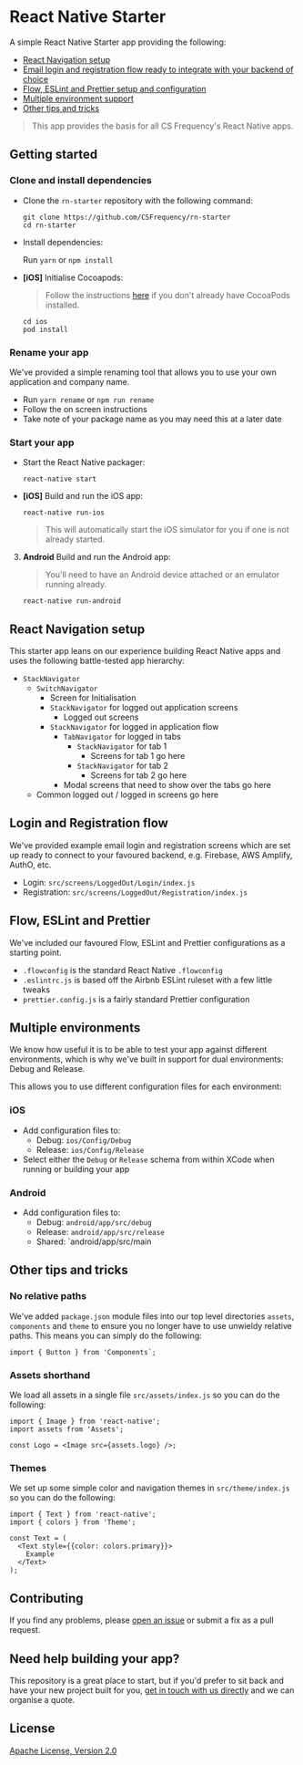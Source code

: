 # React Native Starter

A simple React Native Starter app providing the following:

- [React Navigation setup](#react-navigation-setup)
- [Email login and registration flow ready to integrate with your backend of choice](#login-and-registration-flow)
- [Flow, ESLint and Prettier setup and configuration](#flow-eslint-and-prettier)
- [Multiple environment support](#multiple-environments)
- [Other tips and tricks](#other-tips-and-tricks)

> This app provides the basis for all CS Frequency's React Native apps.

## Getting started

### Clone and install dependencies

- Clone the `rn-starter` repository with the following command:

    ```
    git clone https://github.com/CSFrequency/rn-starter
    cd rn-starter
    ```

- Install dependencies:

    Run `yarn` or `npm install`

- **[iOS]** Initialise Cocoapods:

    > Follow the instructions [here](https://guides.cocoapods.org/using/getting-started.html) if you don't already have CocoaPods installed.

    ```
    cd ios
    pod install
    ```
    

### Rename your app

We've provided a simple renaming tool that allows you to use your own application and company name.

- Run `yarn rename` or `npm run rename`
- Follow the on screen instructions
- Take note of your package name as you may need this at a later date

### Start your app

- Start the React Native packager:

    ```
    react-native start
    ```

- **[iOS]** Build and run the iOS app:

    ```
    react-native run-ios
    ```

    > This will automatically start the iOS simulator for you if one is not already started.

3. **Android** Build and run the Android app:

    > You'll need to have an Android device attached or an emulator running already.

    ```
    react-native run-android
    ```

## React Navigation setup

This starter app leans on our experience building React Native apps and uses the following battle-tested app hierarchy:

- `StackNavigator`
    - `SwitchNavigator`
        - Screen for Initialisation 
        - `StackNavigator` for logged out application screens
            - Logged out screens
        - `StackNavigator` for logged in application flow
            - `TabNavigator` for logged in tabs
                - `StackNavigator` for tab 1
                    - Screens for tab 1 go here
                - `StackNavigator` for tab 2
                    - Screens for tab 2 go here
            - Modal screens that need to show over the tabs go here
    - Common logged out / logged in screens go here

## Login and Registration flow

We've provided example email login and registration screens which are set up ready to connect to your favoured backend, e.g. Firebase, AWS Amplify, AuthO, etc.

- Login: `src/screens/LoggedOut/Login/index.js`
- Registration: `src/screens/LoggedOut/Registration/index.js`

## Flow, ESLint and Prettier

We've included our favoured Flow, ESLint and Prettier configurations as a starting point.

- `.flowconfig` is the standard React Native `.flowconfig`
- `.eslintrc.js` is based off the Airbnb ESLint ruleset with a few little tweaks
- `prettier.config.js` is a fairly standard Prettier configuration

## Multiple environments

We know how useful it is to be able to test your app against different environments, which is why we've built in support for dual environments: Debug and Release.

This allows you to use different configuration files for each environment:

### iOS

- Add configuration files to:
    - Debug: `ios/Config/Debug`
    - Release: `ios/Config/Release`
- Select either the `Debug` or `Release` schema from within XCode when running or building your app

### Android

- Add configuration files to:
    - Debug: `android/app/src/debug`
    - Release: `android/app/src/release`
    - Shared: `android/app/src/main

## Other tips and tricks

### No relative paths

We've added `package.json` module files into our top level directories `assets`, `components` and `theme` to ensure you no longer have to use unwieldy relative paths.  This means you can simply do the following:

```
import { Button } from 'Components`;
```

### Assets shorthand

We load all assets in a single file `src/assets/index.js` so you can do the following:

```
import { Image } from 'react-native';
import assets from 'Assets';

const Logo = <Image src={assets.logo} />;
```

### Themes

We set up some simple color and navigation themes in `src/theme/index.js` so you can do the following:

```
import { Text } from 'react-native';
import { colors } from 'Theme';

const Text = (
  <Text style={{color: colors.primary}}>
    Example
  </Text>
);
```

## Contributing

If you find any problems, please [open an issue](https://github.com/CSFrequency/rn-starter/issues/new) or submit a fix as a pull request.

## Need help building your app?

This repository is a great place to start, but if you'd prefer to sit back and have your new project built for you, [get in touch with us directly](https://csfrequency.com) and we can organise a quote.

## License

[Apache License, Version 2.0](LICENSE)
